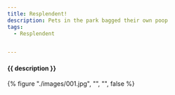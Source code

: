 ```yaml
---
title: Resplendent!
description: Pets in the park bagged their own poop
tags:
  - Resplendent


---
```


<h4 class="subTitle">{{ description }}</h4>

{% figure "./images/001.jpg", "", "", false %}
